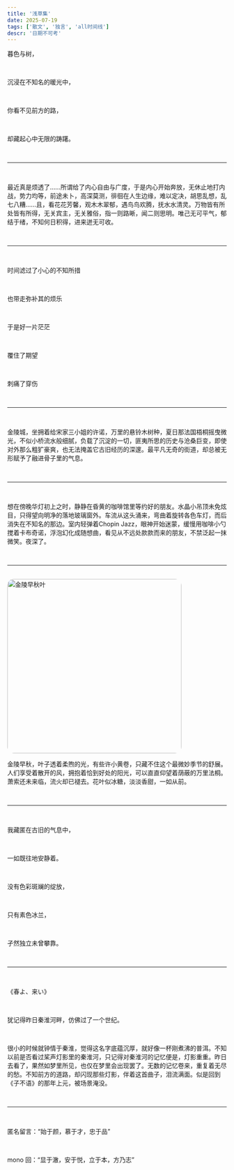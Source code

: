 ```yaml
---
title: '浅草集'
date: 2025-07-19
tags: ['散文', '独言', 'all时间线']
descr: '日期不可考'
---
```


暮色与树，

<br/>

沉浸在不知名的暖光中，

<br/>

你看不见前方的路，

<br/>

却藏起心中无限的踌躇。

<br/>

***

<br/>

最近真是烦透了……所谓给了内心自由与广度，于是内心开始奔放，无休止地打内战，势力均等，前途未卜，高深莫测，徘徊在人生边缘，难以定决，胡思乱想，乱七八糟……且，看花花芳馨，观木木翠郁，遇鸟鸟欢腾，抚水水清灵。万物皆有所处皆有所得，无关宾主，无关雅俗，指一则路晰，闻二则思明。唯己无可平气，郁结于绪，不知何日积得，进来迸无可收。

<br/>

***

<br/>

时间滤过了小心的不知所措

<br/>

也带走弥补其的烦乐

<br/>

于是好一片茫茫

<br/>

覆住了期望

<br/>

刺痛了穿伤

<br/>

***

<br/>

金陵城，坐拥着给宋家三小姐的许诺，万里的悬铃木树种，夏日那法国梧桐摇曳微光，不似小桥流水般细腻，负载了沉淀的一切，匪夷所思的历史与沧桑巨变，即使对外那么粗犷豪爽，也无法掩盖它古旧经历的深邃。最平凡无奇的街道，却总被无形赋予了融进骨子里的气息。

<br/>

***

<br/>

想在傍晚华灯初上之时，静静在昏黄的咖啡馆里等约好的朋友。水晶小吊顶未免炫目，只得望向明净的落地玻璃窗外。车流从这头涌来，弯曲着旋转各色车灯，而后消失在不知名的那边。室内轻弹着Chopin Jazz，眼神开始迷蒙，缓慢用咖啡小勺搅着卡布奇诺，浮泡幻化成随想曲，看见从不远处款款而来的朋友，不禁泛起一抹微笑。夜深了。

<br/>

***

<br/>

<img src="/hello-world/pics/SY_00.jpeg" alt="金陵早秋叶" style="height:400px; border-radius: 15px; margin: auto">

<br/>

金陵早秋，叶子透着柔煦的光，有些许小黄卷，只藏不住这个最微妙季节的舒展。人们享受着散开的风，拥抱着恰到好处的阳光，可以直直仰望着荫蔽的万里法桐。萧索还未来临，流火却已褪去。花叶似冰糖，淡淡香甜，一如从前。

<br/>

***

<br/>

我藏匿在古旧的气息中，

<br/>

一如既往地安静着。

<br/>

没有色彩斑斓的绽放，

<br/>

只有素色冰兰，

<br/>

孑然独立未曾攀靠。

<br/>

***

<br/>

《春よ、来い》

<br/>

犹记得昨日秦淮河畔，仿佛过了一个世纪。

<br/>

很小的时候就钟情于秦淮，觉得这名字底蕴沉厚，就好像一杯刚煮沸的普洱。不知以前是否看过桨声灯影里的秦淮河，只记得对秦淮河的记忆便是，灯影重重。昨日去看了，果然如梦里所见，也仅在梦里会出现罢了。无数的记忆卷来，重复着无尽的愁。不知前方的道路，却闪现那些灯影，伴着这首曲子，泪流满面。似是回到《子不语》的那年上元，被场景淹没。        

<br/>

***

<br/>

匿名留言：“始于颜，慕于才，忠于品”

<br/>

mono 回：“显于澈，安于悦，立于本，方乃志”

<br/>






















